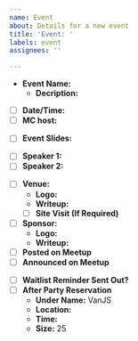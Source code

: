 ```yaml
---
name: Event
about: Details for a new event
title: 'Event: '
labels: event
assignees: ''

---
```


<!-- checkboxes for confirmed -->
- **Event Name:** 
  - **Decription:**
<!-- preferably in first 2 weeks of the month -->
- [ ] **Date/Time:**
- [ ] **MC host:**
<!-- link to slides  -->
- [ ] **Event Slides:**
<!-- link to talk proposals  -->
- [ ] **Speaker 1:** 
- [ ] **Speaker 2:** 
<!-- preferably downtown or close, and can host ~100 people -->
- [ ] **Venue:**
  - **Logo:**
  - **Writeup:**
  - [ ] **Site Visit (If Required)**
- [ ] **Sponsor:**
  - **Logo:**
  - **Writeup:**
- [ ] **Posted on Meetup**
- [ ] **Announced on Meetup**
<!-- if waitlist > 50, reminder about reservations sent out day or 2 before event -->
- [ ] **Waitlist Reminder Sent Out?**
- [ ] **After Party Reservation**
  - **Under Name:** VanJS
  - **Location:**
  <!-- typically 30 minutes after event end -->
  - **Time:** 
  - **Size:** 25
